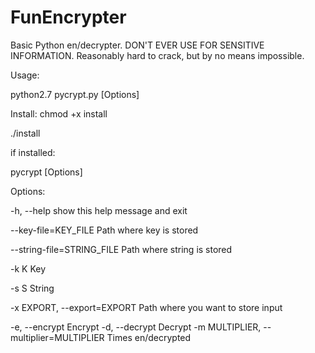 # FunEncrypter
Basic Python en/decrypter. DON'T EVER USE FOR SENSITIVE INFORMATION.
Reasonably hard to crack, but by no means impossible.

Usage:
 
python2.7 pycrypt.py [Options]

Install:
chmod +x install

./install


if installed:

pycrypt [Options]

Options:

  -h, --help            show this help message and exit
  
  --key-file=KEY_FILE   Path where key is stored
  
  --string-file=STRING_FILE  Path where string is stored
                        
  -k K                  Key
  
  -s S                  String
  
  -x EXPORT, --export=EXPORT   Path where you want to store input
                        
  -e, --encrypt         Encrypt
  -d, --decrypt         Decrypt
  -m MULTIPLIER, --multiplier=MULTIPLIER   Times en/decrypted
                        

